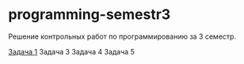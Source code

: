 # programming-semestr3
Решение контрольных работ по программированию за 3 семестр.

[Задача 1](https://github.com/lve-gh/programming-semestr3/tree/main/task1)
Задача 3
Задача 4
Задача 5
